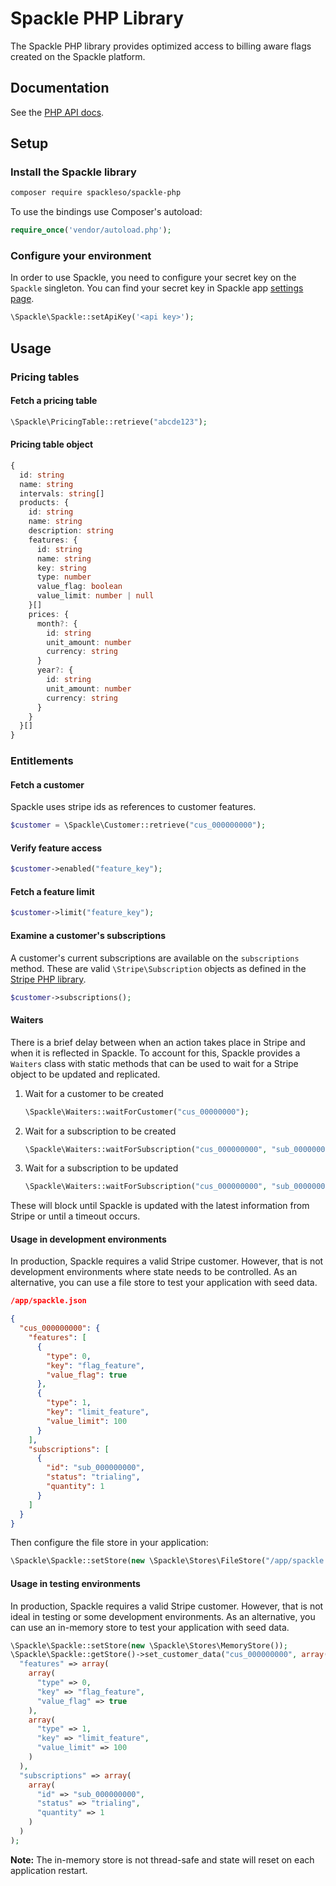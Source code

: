# Spackle PHP Library

The Spackle PHP library provides optimized access to billing aware flags created on the Spackle platform.

## Documentation

See the [PHP API docs](https://docs.spackle.so/php).

## Setup

### Install the Spackle library

```sh
composer require spackleso/spackle-php
```

To use the bindings use Composer's autoload:

```php
require_once('vendor/autoload.php');
```

### Configure your environment
In order to use Spackle, you need to configure your secret key on the `Spackle` singleton. You can find your secret key in Spackle app [settings page](https://dashboard.stripe.com/settings/apps/so.spackle.stripe).

```php
\Spackle\Spackle::setApiKey('<api key>');
```

## Usage

### Pricing tables

#### Fetch a pricing table

```php
\Spackle\PricingTable::retrieve("abcde123");
```

#### Pricing table object

```ts
{
  id: string
  name: string
  intervals: string[]
  products: {
    id: string
    name: string
    description: string
    features: {
      id: string
      name: string
      key: string
      type: number
      value_flag: boolean
      value_limit: number | null
    }[]
    prices: {
      month?: {
        id: string
        unit_amount: number
        currency: string
      }
      year?: {
        id: string
        unit_amount: number
        currency: string
      }
    }
  }[]
}
```


### Entitlements

#### Fetch a customer

Spackle uses stripe ids as references to customer features.

```php
$customer = \Spackle\Customer::retrieve("cus_000000000");
```

#### Verify feature access

```php
$customer->enabled("feature_key");
```

#### Fetch a feature limit

```php
$customer->limit("feature_key");
```

#### Examine a customer's subscriptions

A customer's current subscriptions are available on the `subscriptions` method. These are valid `\Stripe\Subscription` objects as defined in the [Stripe PHP library](https://stripe.com/docs/api/subscriptions/object?lang=php).

```php
$customer->subscriptions();
```

#### Waiters

There is a brief delay between when an action takes place in Stripe and when it is reflected in Spackle. To account for this, Spackle provides a `Waiters` class with static methods that can be used to wait for a Stripe object to be updated and replicated.

1. Wait for a customer to be created
   ```php
   \Spackle\Waiters::waitForCustomer("cus_00000000");
   ```
2. Wait for a subscription to be created
   ```php
   \Spackle\Waiters::waitForSubscription("cus_000000000", "sub_00000000");
   ```
3. Wait for a subscription to be updated
   ```php
   \Spackle\Waiters::waitForSubscription("cus_000000000", "sub_00000000", array("status" => "active"));
   ```

These will block until Spackle is updated with the latest information from Stripe or until a timeout occurs.


#### Usage in development environments

In production, Spackle requires a valid Stripe customer. However, that is not development environments where state needs to be controlled. As an alternative, you can use a file store to test your application with seed data.

```json
/app/spackle.json

{
  "cus_000000000": {
    "features": [
      {
        "type": 0,
        "key": "flag_feature",
        "value_flag": true
      },
      {
        "type": 1,
        "key": "limit_feature",
        "value_limit": 100
      }
    ],
    "subscriptions": [
      {
        "id": "sub_000000000",
        "status": "trialing",
        "quantity": 1
      }
    ]
  }
}
```

Then configure the file store in your application:

```php
\Spackle\Spackle::setStore(new \Spackle\Stores\FileStore("/app/spackle.json"));
```


#### Usage in testing environments

In production, Spackle requires a valid Stripe customer. However, that is not ideal in testing or some development environments. As an alternative, you can use an in-memory store to test your application with seed data.

```php
\Spackle\Spackle::setStore(new \Spackle\Stores\MemoryStore());
\Spackle\Spackle::getStore()->set_customer_data("cus_000000000", array(
  "features" => array(
    array(
      "type" => 0,
      "key" => "flag_feature",
      "value_flag" => true
    ),
    array(
      "type" => 1,
      "key" => "limit_feature",
      "value_limit" => 100
    )
  ),
  "subscriptions" => array(
    array(
      "id" => "sub_000000000",
      "status" => "trialing",
      "quantity" => 1
    )
  )
);
```

**Note:** The in-memory store is not thread-safe and state will reset on each application restart.
